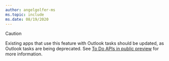 ```yaml
---
author: angelgolfer-ms
ms.topic: include
ms.date: 08/19/2020
---
```


<!-- markdownlint-disable MD041-->

> [!CAUTION]
> Existing apps that use this feature with Outlook tasks should be updated, as Outlook tasks are being deprecated. See [To Do APIs in public preview](https://developer.microsoft.com/graph/blogs/the-new-improved-microsoft-graph-to-do-apis-are-now-in-public-preview/) for more information.